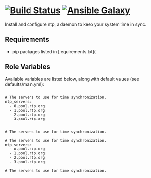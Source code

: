 <!-- readme -->

# [![Build Status](https://travis-ci.org/robertdebock/ansible-role-ntp.svg?branch=master)](https://travis-ci.org/robertdebock/ansible-role-ntp) [![Ansible Galaxy](https://img.shields.io/badge/galaxy-robertdebock.ntp-blue.svg)](https://galaxy.ansible.com/robertdebock/ntp)

Install and configure ntp, a daemon to keep your system time in sync.

## Requirements

- pip packages listed in [requirements.txt](

## Role Variables

Available variables are listed below, along with default values (see defaults/main.yml):

```

# The servers to use for time synchronization.
ntp_servers:
  - 0.pool.ntp.org
  - 1.pool.ntp.org
  - 2.pool.ntp.org
  - 3.pool.ntp.org


# The servers to use for time synchronization.

# The servers to use for time synchronization.
ntp_servers:
  - 0.pool.ntp.org
  - 1.pool.ntp.org
  - 2.pool.ntp.org
  - 3.pool.ntp.org

# The servers to use for time synchronization.
```
